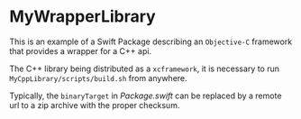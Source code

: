 # MyWrapperLibrary

This is an example of a Swift Package describing an `Objective-C` framework that provides a wrapper for a C++ api.

The C++ library being distributed as a `xcframework`, it is necessary to run `MyCppLibrary/scripts/build.sh` from anywhere.

Typically, the `binaryTarget` in _Package.swift_ can be replaced by a remote url to a zip archive with the proper checksum.
